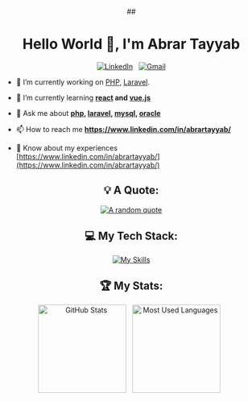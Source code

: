 <div align="center">

##<h1 align="center">Hello World 👋, I'm Abrar Tayyab</h1>

[![LinkedIn](https://skillicons.dev/icons?i=linkedin)](https://www.linkedin.com/in/abrartayyab/) &nbsp;
[![Gmail](https://skillicons.dev/icons?i=gmail)](mailto:abrar.tayyab.3@gmail.com?subject=Hello%20Abrar,%20From%20Github)

</div>

- 🔭 I’m currently working on [PHP](https://www.php.net/), [Laravel](https://laravel.com/).

- 🌱 I’m currently learning **[react](https://react.dev/) and [vue.js](https://vuejs.org/)**

- 💬 Ask me about **[php](https://www.php.net/), [laravel](https://laravel.com/), [mysql](https://www.mysql.com/), [oracle](https://www.oracle.com/)**

- 📫 How to reach me **https://www.linkedin.com/in/abrartayyab/**

- 📄 Know about my experiences [https://www.linkedin.com/in/abrartayyab/](https://www.linkedin.com/in/abrartayyab/)

<div align="center">

## 💡 A Quote:

[![A random quote](https://quotes-github-readme.vercel.app/api?type=horizontal&theme=dark)](https://github.com/piyushsuthar/github-readme-quotes)

## 💻 My Tech Stack:
[![My Skills](https://skillicons.dev/icons?i=php,laravel,mysql,postman,sass,js,jquery,git,css,html,bootstrap,github&perline=6)](https://skillicons.dev)

## 🏆 My Stats:

<p>
    <img height=175 alt="GitHub Stats" src="https://github-readme-stats.vercel.app/api?username=abrar-tayyab&show_icons=true&count_private=true&theme=dark" />&nbsp;&nbsp;
    <img height=175 alt="Most Used Languages" src="https://github-readme-stats.vercel.app/api/top-langs/?username=abrar-tayyab&layout=compact&theme=dark" />&nbsp;&nbsp;
</p>
</div>
